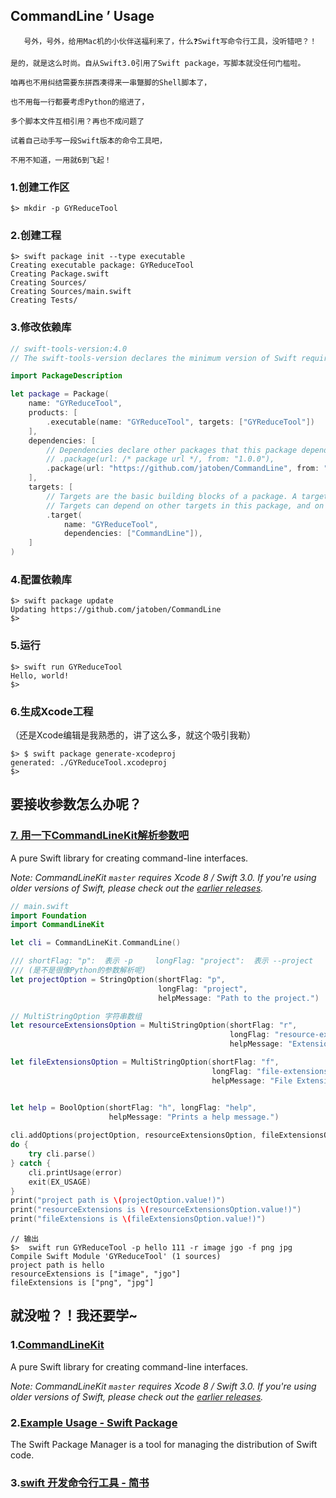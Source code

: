 ##  CommandLine ’ Usage

`   号外，号外，给用Mac机的小伙伴送福利来了，什么❓Swift写命令行工具，没听错吧？！`

`是的，就是这么时尚。自从Swift3.0引用了Swift package，写脚本就没任何门槛啦。`

`咱再也不用纠结需要东拼西凑得来一串蹩脚的Shell脚本了，`

`也不用每一行都要考虑Python的缩进了，`

`多个脚本文件互相引用？再也不成问题了`

`试着自己动手写一段Swift版本的命令工具吧，`

`不用不知道，一用就6到飞起！`

### 1.创建工作区
```shell
$> mkdir -p GYReduceTool
```
### 2.创建工程
```shell
$> swift package init --type executable
Creating executable package: GYReduceTool
Creating Package.swift 
Creating Sources/
Creating Sources/main.swift
Creating Tests/
```

### 3.修改依赖库
```swift
// swift-tools-version:4.0
// The swift-tools-version declares the minimum version of Swift required to build this package.

import PackageDescription

let package = Package(
    name: "GYReduceTool",
    products: [
        .executable(name: "GYReduceTool", targets: ["GYReduceTool"])
    ],
    dependencies: [
        // Dependencies declare other packages that this package depends on.
        // .package(url: /* package url */, from: "1.0.0"),
        .package(url: "https://github.com/jatoben/CommandLine", from: "3.0.0-pre1"),
    ],
    targets: [
        // Targets are the basic building blocks of a package. A target can define a module or a test suite.
        // Targets can depend on other targets in this package, and on products in packages which this package depends on.
        .target(
            name: "GYReduceTool",
            dependencies: ["CommandLine"]),
    ]
)
```

### 4.配置依赖库
```shell
$> swift package update
Updating https://github.com/jatoben/CommandLine
$>
```
### 5.运行
```shell
$> swift run GYReduceTool
Hello, world!
$>
```


### 6.生成Xcode工程

（还是Xcode编辑是我熟悉的，讲了这么多，就这个吸引我勒）

```shell
$> $ swift package generate-xcodeproj
generated: ./GYReduceTool.xcodeproj
$>
```
## 要接收参数怎么办呢？
### [7. 用一下CommandLineKit解析参数吧](https://travis-ci.org/jatoben/CommandLine)

A pure Swift library for creating command-line interfaces.

*Note: CommandLineKit `master` requires Xcode 8 / Swift 3.0. If you're using older versions of Swift, please check out the [earlier releases](https://github.com/jatoben/CommandLine/releases).*

```swift
// main.swift
import Foundation
import CommandLineKit

let cli = CommandLineKit.CommandLine()

/// shortFlag: "p":  表示 -p     longFlag: "project":  表示 --project   required: false  是否为必须的参数
/// (是不是很像Python的参数解析呢)
let projectOption = StringOption(shortFlag: "p",
                                 longFlag: "project",
                                 helpMessage: "Path to the project.")

// MultiStringOption 字符串数组
let resourceExtensionsOption = MultiStringOption(shortFlag: "r",
                                                 longFlag: "resource-extensions",
                                                 helpMessage: "Extensions to search.")

let fileExtensionsOption = MultiStringOption(shortFlag: "f",
                                             longFlag: "file-extensions",
                                             helpMessage: "File Extensions to search.")


let help = BoolOption(shortFlag: "h", longFlag: "help",
                      helpMessage: "Prints a help message.")
                      
cli.addOptions(projectOption, resourceExtensionsOption, fileExtensionsOption, help)
do {
    try cli.parse()
} catch {
    cli.printUsage(error)
    exit(EX_USAGE)
}
print("project path is \(projectOption.value!)")
print("resourceExtensions is \(resourceExtensionsOption.value!)")
print("fileExtensions is \(fileExtensionsOption.value!)")

```

```shell
// 输出
$>  swift run GYReduceTool -p hello 111 -r image jgo -f png jpg
Compile Swift Module 'GYReduceTool' (1 sources)
project path is hello
resourceExtensions is ["image", "jgo"]
fileExtensions is ["png", "jpg"]

```

## 就没啦？！我还要学~

### 1.[CommandLineKit](https://travis-ci.org/jatoben/CommandLine)

A pure Swift library for creating command-line interfaces.

*Note: CommandLineKit `master` requires Xcode 8 / Swift 3.0. If you're using older versions of Swift, please check out the [earlier releases](https://github.com/jatoben/CommandLine/releases).*


### 2.[Example Usage - Swift Package](https://swift.org/getting-started/#package-manager)
The Swift Package Manager is a tool for managing the distribution of Swift code.

### 3.[swift 开发命令行工具 - 简书](https://www.jianshu.com/p/1c008bb2656f)